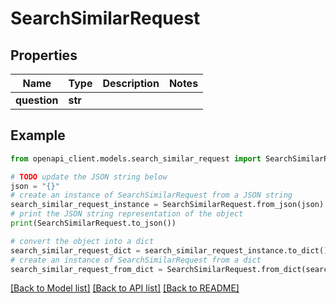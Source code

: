 # SearchSimilarRequest


## Properties

Name | Type | Description | Notes
------------ | ------------- | ------------- | -------------
**question** | **str** |  | 

## Example

```python
from openapi_client.models.search_similar_request import SearchSimilarRequest

# TODO update the JSON string below
json = "{}"
# create an instance of SearchSimilarRequest from a JSON string
search_similar_request_instance = SearchSimilarRequest.from_json(json)
# print the JSON string representation of the object
print(SearchSimilarRequest.to_json())

# convert the object into a dict
search_similar_request_dict = search_similar_request_instance.to_dict()
# create an instance of SearchSimilarRequest from a dict
search_similar_request_from_dict = SearchSimilarRequest.from_dict(search_similar_request_dict)
```
[[Back to Model list]](../README.md#documentation-for-models) [[Back to API list]](../README.md#documentation-for-api-endpoints) [[Back to README]](../README.md)


